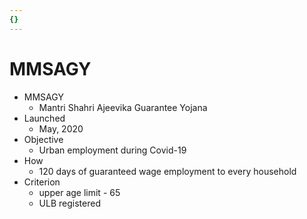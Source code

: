 ```yaml
---
{}
---
```

   
# MMSAGY   
* MMSAGY   
	* Mantri Shahri Ajeevika Guarantee Yojana   
* Launched   
	* May, 2020   
* Objective   
	* Urban employment during Covid-19   
* How   
	* 120 days of guaranteed wage employment to every household   
* Criterion   
	* upper age limit - 65   
	* ULB registered